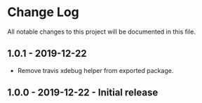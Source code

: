 # Change Log
All notable changes to this project will be documented in this file.

## 1.0.1 - 2019-12-22
- Remove travis xdebug helper from exported package.

## 1.0.0 - 2019-12-22 - Initial release
